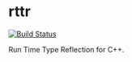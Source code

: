 # rttr

[![Build Status](https://travis-ci.org/UnitedRPMs/rttr.svg?branch=master)](https://travis-ci.org/UnitedRPMs/rttr)

Run Time Type Reflection for C++.

